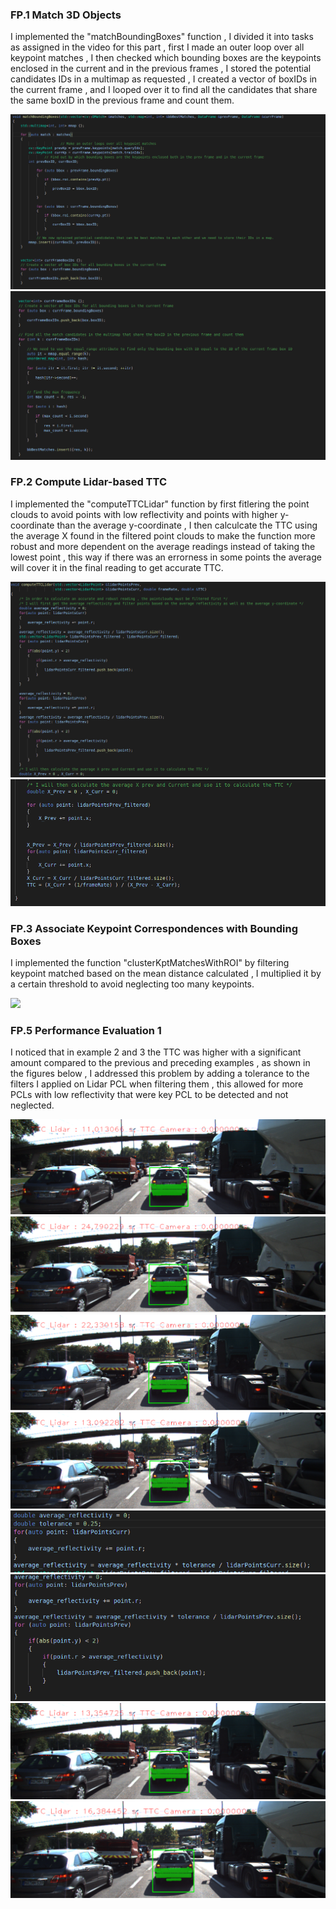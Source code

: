 ### FP.1 Match 3D Objects
I implemented the "matchBoundingBoxes" function , I divided it into tasks as assigned in the video for this part , first I made an outer loop 
over all keypoint matches , I then checked which bounding boxes are the keypoints enclosed in the current and in the previous frames , I stored the potential
candidates IDs in a multimap as requested , I created a vector of boxIDs in the current frame , and I looped over it to find all the candidates that share
the same boxID in the previous frame and count them.

<img src = "images/FP_1.1.png">
<img src = "images/FP_1.2.png">

### FP.2 Compute Lidar-based TTC
I implemented the "computeTTCLidar" function by first fitlering the point clouds to avoid points with low reflectivity and points with higher
y-coordinate than the average y-coordinate , I then calculcate the TTC using the average X found in the filtered point clouds to make the
function more robust and more dependent on the average readings instead of taking the lowest point , this way if there was an errorness in some points
the average will cover it in the final reading to get accurate TTC.

<img src = "images/FP_2.1.png">
<img src = "images/FP_2.2.png">

### FP.3 Associate Keypoint Correspondences with Bounding Boxes
I implemented the function "clusterKptMatchesWithROI" by filtering keypoint matched based on the mean distance calculated , I multiplied it by a certain threshold to avoid neglecting too many keypoints.

<img src = "images/FP_3.1.png">





### FP.5 Performance Evaluation 1
I noticed that in example 2 and 3 the TTC was higher with a significant amount compared to the previous and preceding examples , as shown in the figures below , I addressed this problem by adding a tolerance to the filters I applied on Lidar PCL when filtering them , this allowed for more PCLs with low reflectivity that were key PCL to be detected and not neglected.

<img src = "images/FP_5.1.png">
<img src = "images/FP_5.2.png">
<img src = "images/FP_5.3.png">
<img src = "images/FP_5.4.png">
<img src = "images/FP_5.5.png">
<img src = "images/FP_5.6.png">
<img src = "images/FP_5.7.png">
<img src = "images/FP_5.8.png">
